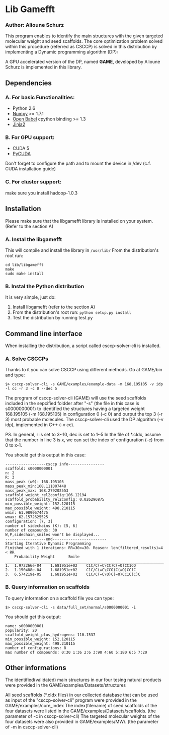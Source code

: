 # Lib Gamefft 

### Author: Alioune Schurz

This program enables to identify the main structures with the given targeted molecular weight and seed scaffolds.
The core optimization problem solved within this procedure (referred as CSCCP) is solved in this distribution by implementing a Dynamic programming algorithm (DP):

A GPU accelerated version of the DP, named **GAME**, developed by Alioune Schurz is implemented in this library. 


## Dependencies 

### A. For basic Functionalities:
- Python 2.6
- [Numpy](http://www.numpy.org/) >= 1.7.1
- [Open Babel](http://openbabel.org/wiki/Main_Page) cpython binding >= 1.3
- [Jinja2](http://jinja.pocoo.org/)

### B. For GPU support:

- CUDA 5
- [PyCUDA](https://documen.tician.de/pycuda/#)

Don't forget to configure the path and to mount the device in /dev (c.f. CUDA installation guide)

### C. For cluster support:

make sure you install hadoop-1.0.3

## Installation

Please make sure that the libgamefft library is installed on your system. (Refer to the section A)

### A. Instal the libgamefft

This will compile and install the library in `/usr/lib/`
From the distribution's root run:

```
cd lib/libgamefft
make
sudo make install
```

### B. Instal the Python distribution

It is very simple, just do:

1. Install libgamefft (refer to the section A)
2. From the distribution's root run:  `python setup.py install`
3. Test the distribution by running test.py 

## Command line interface

When installing the distribution, a script called csccp-solver-cli is installed. 

### A. Solve CSCCPs

Thanks to it you can solve CSCCP using different methods. Go at GAME/bin and type:
```
$> csccp-solver-cli -s GAME/examples/example-data -m 168.195105 -v idp -l cc -r 3 -c 0 --dec 5
```
The program of csccp-solver-cli (GAME) will use the seed scaffolds included in the sepcified foldder after "-s" (the file in this case is s0000000001) 
to identified the structures having a targeted weight 168.195105 (-m 168.195105) in configuration 0 (-c 0) and ourput the top 3 (-r 3)  most probable
molecules.  The csccp-solver-cli used the DP algorithm (-v idp), implemented in C++ (-v cc).

PS. In general, r is set to 3~10, dec is set to 1~5
    In the file of *.cIdx, assume that the number in line 3 is x, we can set the index of configuration (-c) from 0 to x-1.

You should get this output in this case:
```
------------------csccp info----------------
scaffold: s0000000001
n: 2
R: 3
mass_peak (w0): 168.195105
mass_peak_min:168.111007448
mass_peak_max: 168.279202553
scaffold_weight_rel2config:106.12194
scaffold_probability_rel2config: 0.026296875
min_possible_weight: 152.120115
max_possible_weight: 498.210115
wmin: 61.9890674475
wmax: 62.1572625525
configuration: [7, 3]
number of sidechains (K): [5, 6]
number of compounds: 30
W,P,sidechain_smiles won't be displayed...
------------------end------------------------
Starting Iterative Dynamic Programming
Finished with 1 iterations: RR=30<=30. Reason: len(filtered_results)=4 < RR
	Probability	Weight		Smile
____________________________________________________________________________________
1.	1.972266e-04	1.681951e+02	C1C/C(=C\CC)C(=O)CC1CO
2.	1.150488e-04	1.681951e+02	C1C/C(=C\CCO)C(=O)CC1C
3.	6.574219e-05	1.681951e+02	C1C/C(=C\O)C(=O)CC1C(C)C
```

### B. Query information on scaffolds

To query information on a scaffold file you can type:
```
$> csccp-solver-cli -s data/full_set/normal/s0000000001 -i
```
You should get this output:
```
name: s0000000001
popularity: 20
scaffold_weight_plus_hydrogens: 110.1537
min_possible_weight: 152.120115
max_possible_weight: 498.210115
number of configurations: 8
max number of compounds: 0:30 1:36 2:6 3:90 4:60 5:180 6:5 7:20
```

## Other informations

The identified(validated) main structures in our four tesing natural products were provided in the GAME/examples/Datasets/structures

All seed scaffolds (*.cIdx files) in our collected database that can be used as input of the "csccp-solver-cli" program were provided in the GAME/examples/core_index
The index(filename) of seed scaffolds of the four datasets were listed in the GAME/examples/Datasets/scaffolds. (the parameter of -c in csccp-solver-cli)
The targeted molecular weights of the four datasets were also provided in GAME/examples/MW/. (the parameter of -m in csccp-solver-cli)